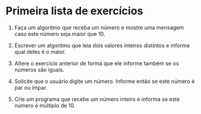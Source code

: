 # Primeira lista de exercícios

1. Faça um algoritmo que receba um número e mostre uma mensagem caso este número seja maior que 10.

2. Escrever um algoritmo que leia dois valores inteiros distintos e informe qual deles é o maior.

3. Altere o exercício anterior de forma que ele informe também se os números são iguais.

4. Solicite que o usuário digite um número. Informe então se este número é par ou ímpar.

5. Crie um programa que recebe um número inteiro e informa se este número é múltiplo de 10.

